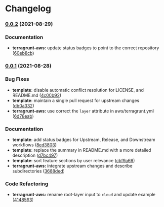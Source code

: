 # Changelog

### [0.0.2](https://www.github.com/growit-io/terragrunt-aws/compare/v0.0.1...v0.0.2) (2021-08-29)


### Documentation

* **terragrunt-aws:** update status badges to point to the correct repository ([60eb8cb](https://www.github.com/growit-io/terragrunt-aws/commit/60eb8cb5d8e5f51028167c638c10f460d243c463))

### [0.0.1](https://www.github.com/growit-io/terragrunt-aws/compare/v0.0.0...v0.0.1) (2021-08-28)


### Bug Fixes

* **template:** disable automatic conflict resolution for LICENSE, and README.md ([4c00b92](https://www.github.com/growit-io/terragrunt-aws/commit/4c00b92c901dcde08628138869b52fea0cae26d7))
* **template:** maintain a single pull request for upstream changes ([db0a332](https://www.github.com/growit-io/terragrunt-aws/commit/db0a332d03421a2bb3d2e43a0eabfe6577a54932))
* **terragrunt-aws:** use correct the `layer` attribute in aws/terragrunt.yml ([6d78eab](https://www.github.com/growit-io/terragrunt-aws/commit/6d78eabfe897812765684029df2b29779e5a787b))


### Documentation

* **template:** add status badges for Upstream, Release, and Downstream workflows ([8ed3803](https://www.github.com/growit-io/terragrunt-aws/commit/8ed38034bfaea011bd680d52fe5ae45fda294479))
* **template:** replace the summary in README.md with a more detailed description ([d7bc497](https://www.github.com/growit-io/terragrunt-aws/commit/d7bc497cc809ae0953eebab3e52b4de828903898))
* **template:** sort feature sections by user relevance ([cbf9a66](https://www.github.com/growit-io/terragrunt-aws/commit/cbf9a664fb1d437d8f5825768bedca9c08b40aac))
* **terragrunt-aws:** integrate upstream changes and describe subdirectories ([3688ded](https://www.github.com/growit-io/terragrunt-aws/commit/3688ded4bccb9ec805743ca7458f653e27f250ac))


### Code Refactoring

* **terragrunt-aws:** rename root-layer input to `cloud` and update example ([4148593](https://www.github.com/growit-io/terragrunt-aws/commit/4148593f603685ea873c27512d2ab3b08423c36d))
